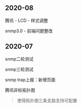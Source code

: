 ## 2020-08

腾讯 - LCD - 样式调整

snmp3.0 -  前端问题整改

## 2020-07

snmp二轮测试

snmp三轮测试

snmp trap上报：新增页面

腾讯非标拓扑图

> 使得拓扑图三条支路支持可配置

























